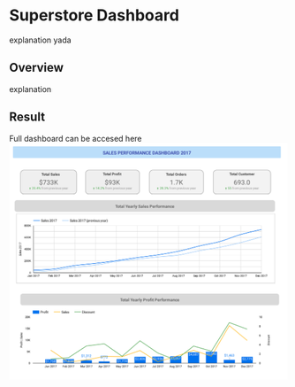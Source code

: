 # Superstore Dashboard
explanation yada

## Overview
explanation

## Result
Full dashboard can be accesed here 
![image](images/1.jpg)
